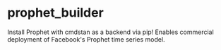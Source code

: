 # prophet_builder
Install Prophet with cmdstan as a backend via pip! Enables commercial deployment of Facebook's Prophet time series model.
